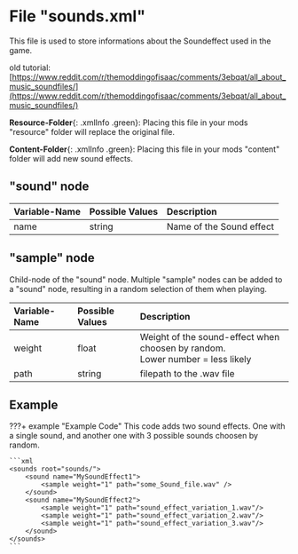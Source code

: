 # File "sounds.xml"

This file is used to store informations about the Soundeffect used in the game.

old tutorial: [https://www.reddit.com/r/themoddingofisaac/comments/3ebqat/all_about_music_soundfiles/](https://www.reddit.com/r/themoddingofisaac/comments/3ebqat/all_about_music_soundfiles/)

**Resource-Folder**{: .xmlInfo .green}: Placing this file in your mods "resource" folder will replace the original file.

**Content-Folder**{: .xmlInfo .green}: Placing this file in your mods "content" folder will add new sound effects.


## "sound" node
| Variable-Name | Possible Values | Description |
|:--|:--|:--|
|name|string|Name of the Sound effect|

## "sample" node
Child-node of the "sound" node. Multiple "sample" nodes can be added to a "sound" node, resulting in a random selection of them when playing.

| Variable-Name | Possible Values | Description |
|:--|:--|:--|
|weight|float|Weight of the sound-effect when choosen by random.<br>Lower number = less likely|
|path|string|filepath to the .wav file|


## Example

???+ example "Example Code"
    This code adds two sound effects. One with a single sound, and another one with 3 possible sounds choosen by random.

    ```xml 
    <sounds root="sounds/">
        <sound name="MySoundEffect1">
            <sample weight="1" path="some_Sound_file.wav" />
        </sound>
        <sound name="MySoundEffect2">
            <sample weight="1" path="sound_effect_variation_1.wav"/>
            <sample weight="1" path="sound_effect_variation_2.wav"/>
            <sample weight="1" path="sound_effect_variation_3.wav"/>
        </sound>
    </sounds>
    ```